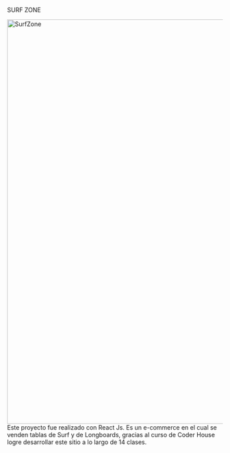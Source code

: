 SURF ZONE

<img width="944" alt="SurfZone" src="https://user-images.githubusercontent.com/105886081/196585324-03b187d2-4de4-4941-a65a-f4708cd3feb6.png">
Este proyecto fue realizado con React Js. Es un e-commerce en el cual se venden tablas de Surf y de Longboards, gracias al curso de Coder House logre desarrollar este sitio a lo largo de 14 clases.


